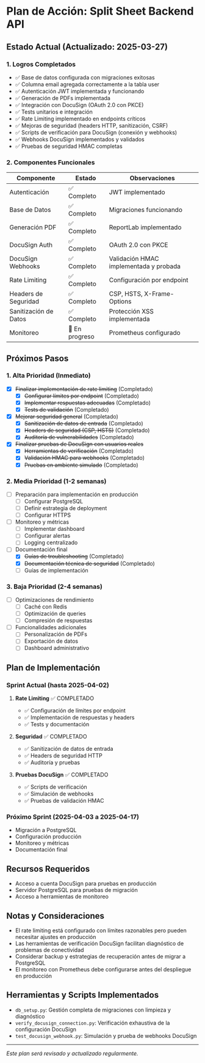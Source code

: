 # Plan de Acción: Split Sheet Backend API

## Estado Actual (Actualizado: 2025-03-27)

### 1. Logros Completados
- ✅ Base de datos configurada con migraciones exitosas
- ✅ Columna email agregada correctamente a la tabla user
- ✅ Autenticación JWT implementada y funcionando
- ✅ Generación de PDFs implementada
- ✅ Integración con DocuSign (OAuth 2.0 con PKCE)
- ✅ Tests unitarios e integración
- ✅ Rate Limiting implementado en endpoints críticos
- ✅ Mejoras de seguridad (headers HTTP, sanitización, CSRF)
- ✅ Scripts de verificación para DocuSign (conexión y webhooks)
- ✅ Webhooks DocuSign implementados y validados
- ✅ Pruebas de seguridad HMAC completas

### 2. Componentes Funcionales
| Componente | Estado | Observaciones |
|------------|--------|---------------|
| Autenticación | ✅ Completo | JWT implementado |
| Base de Datos | ✅ Completo | Migraciones funcionando |
| Generación PDF | ✅ Completo | ReportLab implementado |
| DocuSign Auth | ✅ Completo | OAuth 2.0 con PKCE |
| DocuSign Webhooks | ✅ Completo | Validación HMAC implementada y probada |
| Rate Limiting | ✅ Completo | Configuración por endpoint |
| Headers de Seguridad | ✅ Completo | CSP, HSTS, X-Frame-Options |
| Sanitización de Datos | ✅ Completo | Protección XSS implementada |
| Monitoreo | 🔄 En progreso | Prometheus configurado |

## Próximos Pasos

### 1. Alta Prioridad (Inmediato)
- [x] ~~Finalizar implementación de rate limiting~~ (Completado)
  - [x] ~~Configurar límites por endpoint~~ (Completado)
  - [x] ~~Implementar respuestas adecuadas~~ (Completado)
  - [x] ~~Tests de validación~~ (Completado)

- [x] ~~Mejorar seguridad general~~ (Completado)
  - [x] ~~Sanitización de datos de entrada~~ (Completado)
  - [x] ~~Headers de seguridad (CSP, HSTS)~~ (Completado)
  - [x] ~~Auditoría de vulnerabilidades~~ (Completado)

- [x] ~~Finalizar pruebas de DocuSign con usuarios reales~~
  - [x] ~~Herramientas de verificación~~ (Completado)
  - [x] ~~Validación HMAC para webhooks~~ (Completado) 
  - [x] ~~Pruebas en ambiente simulado~~ (Completado)

### 2. Media Prioridad (1-2 semanas)
- [ ] Preparación para implementación en producción
  - [ ] Configurar PostgreSQL
  - [ ] Definir estrategia de deployment
  - [ ] Configurar HTTPS

- [ ] Monitoreo y métricas
  - [ ] Implementar dashboard
  - [ ] Configurar alertas
  - [ ] Logging centralizado

- [ ] Documentación final
  - [x] ~~Guías de troubleshooting~~ (Completado)
  - [x] ~~Documentación técnica de seguridad~~ (Completado)
  - [ ] Guías de implementación

### 3. Baja Prioridad (2-4 semanas)
- [ ] Optimizaciones de rendimiento
  - [ ] Caché con Redis
  - [ ] Optimización de queries
  - [ ] Compresión de respuestas

- [ ] Funcionalidades adicionales
  - [ ] Personalización de PDFs
  - [ ] Exportación de datos
  - [ ] Dashboard administrativo

## Plan de Implementación

### Sprint Actual (hasta 2025-04-02)
1. **Rate Limiting** ✅ COMPLETADO
   - ✅ Configuración de límites por endpoint
   - ✅ Implementación de respuestas y headers
   - ✅ Tests y documentación

2. **Seguridad** ✅ COMPLETADO
   - ✅ Sanitización de datos de entrada
   - ✅ Headers de seguridad HTTP
   - ✅ Auditoría y pruebas

3. **Pruebas DocuSign** ✅ COMPLETADO
   - ✅ Scripts de verificación
   - ✅ Simulación de webhooks
   - ✅ Pruebas de validación HMAC

### Próximo Sprint (2025-04-03 a 2025-04-17)
- Migración a PostgreSQL
- Configuración producción
- Monitoreo y métricas
- Documentación final

## Recursos Requeridos
- Acceso a cuenta DocuSign para pruebas en producción
- Servidor PostgreSQL para pruebas de migración
- Acceso a herramientas de monitoreo

## Notas y Consideraciones
- El rate limiting está configurado con límites razonables pero pueden necesitar ajustes en producción
- Las herramientas de verificación DocuSign facilitan diagnóstico de problemas de conectividad
- Considerar backup y estrategias de recuperación antes de migrar a PostgreSQL
- El monitoreo con Prometheus debe configurarse antes del despliegue en producción

## Herramientas y Scripts Implementados
- `db_setup.py`: Gestión completa de migraciones con limpieza y diagnóstico
- `verify_docusign_connection.py`: Verificación exhaustiva de la configuración DocuSign
- `test_docusign_webhook.py`: Simulación y prueba de webhooks DocuSign

---
*Este plan será revisado y actualizado regularmente.*
